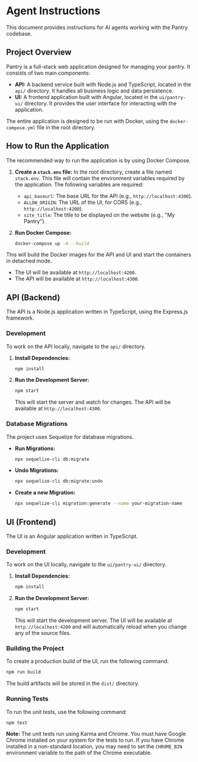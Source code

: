 # Agent Instructions

This document provides instructions for AI agents working with the Pantry codebase.

## Project Overview

Pantry is a full-stack web application designed for managing your pantry. It consists of two main components:

*   **API:** A backend service built with Node.js and TypeScript, located in the `api/` directory. It handles all business logic and data persistence.
*   **UI:** A frontend application built with Angular, located in the `ui/pantry-ui/` directory. It provides the user interface for interacting with the application.

The entire application is designed to be run with Docker, using the `docker-compose.yml` file in the root directory.

## How to Run the Application

The recommended way to run the application is by using Docker Compose.

1.  **Create a `stack.env` file:** In the root directory, create a file named `stack.env`. This file will contain the environment variables required by the application. The following variables are required:
    *   `api_baseurl`: The base URL for the API (e.g., `http://localhost:4300`).
    *   `ALLOW_ORIGIN`: The URL of the UI, for CORS (e.g., `http://localhost:4200`).
    *   `site_title`: The title to be displayed on the website (e.g., "My Pantry").

2.  **Run Docker Compose:**
    ```bash
    docker-compose up -d --build
    ```

This will build the Docker images for the API and UI and start the containers in detached mode.

*   The UI will be available at `http://localhost:4200`.
*   The API will be available at `http://localhost:4300`.

## API (Backend)

The API is a Node.js application written in TypeScript, using the Express.js framework.

### Development

To work on the API locally, navigate to the `api/` directory.

1.  **Install Dependencies:**
    ```bash
    npm install
    ```

2.  **Run the Development Server:**
    ```bash
    npm start
    ```
    This will start the server and watch for changes. The API will be available at `http://localhost:4300`.

### Database Migrations

The project uses Sequelize for database migrations.

*   **Run Migrations:**
    ```bash
    npx sequelize-cli db:migrate
    ```

*   **Undo Migrations:**
    ```bash
    npx sequelize-cli db:migrate:undo
    ```

*   **Create a new Migration:**
    ```bash
    npx sequelize-cli migration:generate --name your-migration-name
    ```

## UI (Frontend)

The UI is an Angular application written in TypeScript.

### Development

To work on the UI locally, navigate to the `ui/pantry-ui/` directory.

1.  **Install Dependencies:**
    ```bash
    npm install
    ```

2.  **Run the Development Server:**
    ```bash
    npm start
    ```
    This will start the development server. The UI will be available at `http://localhost:4200` and will automatically reload when you change any of the source files.

### Building the Project

To create a production build of the UI, run the following command:

```bash
npm run build
```

The build artifacts will be stored in the `dist/` directory.

### Running Tests

To run the unit tests, use the following command:

```bash
npm test
```

**Note:** The unit tests run using Karma and Chrome. You must have Google Chrome installed on your system for the tests to run. If you have Chrome installed in a non-standard location, you may need to set the `CHROME_BIN` environment variable to the path of the Chrome executable.
